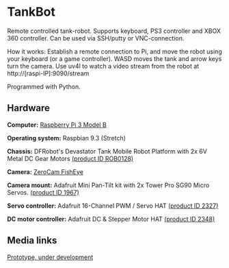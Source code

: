 # TankBot
Remote controlled tank-robot. Supports keyboard, PS3 controller and XBOX 360 controller. Can be used via SSH/putty or VNC-connection.

How it works: Establish a remote connection to Pi, and move the robot using your keyboard (or a game controller). WASD moves the tank and arrow keys turn the camera. Use uv4l to watch a video stream from the robot at http://[raspi-IP]:9090/stream

Programmed with Python.


## Hardware
**Computer:** [Raspberry Pi 3 Model B](https://www.raspberrypi.org/products/raspberry-pi-3-model-b/)

**Operating system:** Raspbian 9.3 (Stretch)

**Chassis:** DFRobot's Devastator Tank Mobile Robot Platform with 2x 6V Metal DC Gear Motors [(product ID ROB0128)](https://www.dfrobot.com/product-1477.html)

**Camera:** [ZeroCam FishEye](https://thepihut.com/products/zerocam-fisheye-camera-for-raspberry-pi-zero)

**Camera mount:** Adafruit Mini Pan-Tilt kit with 2x Tower Pro SG90 Micro Servos. [(product ID 1967)](https://www.adafruit.com/product/1967)

**Servo controller:** Adafruit 16-Channel PWM / Servo HAT [(product ID 2327)](https://www.adafruit.com/product/2327)


**DC motor controller:** Adafruit DC & Stepper Motor HAT [(product ID 2348)](https://www.adafruit.com/product/2348)

## Media links
[Prototype, under development](https://youtu.be/k5S5gY3hc3g)

